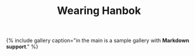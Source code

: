 ﻿---
title: "Wearing Hanbok"
categories:
  - English
tags:
    - hanbok
    - cute
    - dress up
layout: single_webtoon

gallery:
    - url: /_webtoons/1_hanbok/hanbok1.jpg
      image_path: /_webtoons/1_hanbok/hanbok1.jpg
      alt: "placeholder image 1"
      title: "Image 1 title caption"
    - url: /_webtoons/1_hanbok/hanbok2.jpg
      image_path: /_webtoons/1_hanbok/hanbok2.jpg
      alt: "placeholder image 2"
      title: "Image 2 title caption"
    - url: /_webtoons/1_hanbok/hanbok3.jpg
      image_path: /_webtoons/1_hanbok/hanbok3.jpg
      alt: "placeholder image 3"
      title: "Image 3 title caption"
    - url: /_webtoons/1_hanbok/hanbok4.jpg
      image_path: /_webtoons/1_hanbok/hanbok4.jpg
      alt: "placeholder image 34"
      title: "Image 34 title caption"

---


{% include gallery caption="in the main is a sample gallery with **Markdown support**." %}
